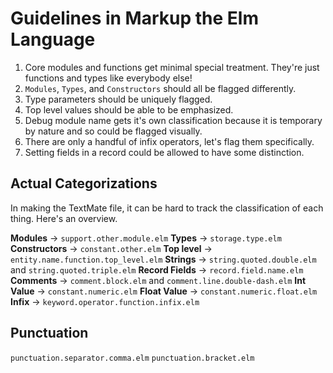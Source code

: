# Guidelines in Markup the Elm Language

1. Core modules and functions get minimal special treatment. They're just functions and types like everybody else!
2. `Modules`, `Types`, and `Constructors` should all be flagged differently.
3. Type parameters should be uniquely flagged.
4. Top level values should be able to be emphasized.
5. Debug module name gets it's own classification because it is temporary by nature and so could be flagged visually.
6. There are only a handful of infix operators, let's flag them specifically.
7. Setting fields in a record could be allowed to have some distinction.


## Actual Categorizations

In making the TextMate file, it can be hard to track the classification of each thing.  Here's an overview.


**Modules** -> `support.other.module.elm`
**Types** -> `storage.type.elm`
**Constructors** -> `constant.other.elm`
**Top level** -> `entity.name.function.top_level.elm`
**Strings** -> `string.quoted.double.elm` and        `string.quoted.triple.elm`
**Record Fields** -> `record.field.name.elm`
**Comments** -> `comment.block.elm`  and `comment.line.double-dash.elm`
**Int Value** -> `constant.numeric.elm`
**Float Value** -> `constant.numeric.float.elm`
**Infix** -> `keyword.operator.function.infix.elm`

## Punctuation

`punctuation.separator.comma.elm`
`punctuation.bracket.elm`




